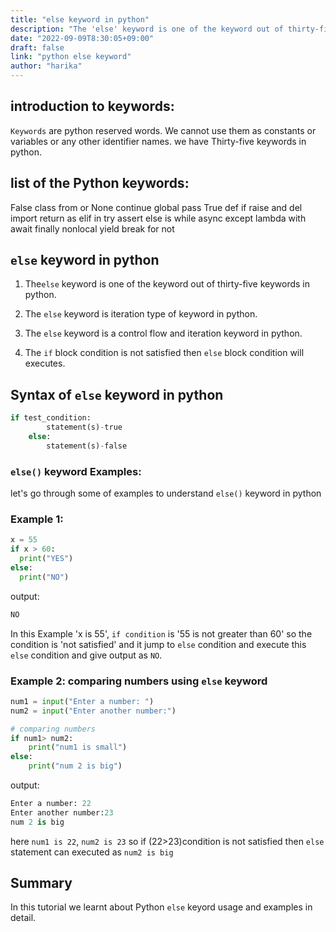 ```yaml
---
title: "else keyword in python"
description: "The 'else' keyword is one of the keyword out of thirty-five keywords in python"
date: "2022-09-09T8:30:05+09:00"
draft: false
link: "python else keyword"
author: "harika"
---
```


## introduction to keywords:

`Keywords` are python reserved words.
We cannot use them as constants or variables or any other identifier names.
we have Thirty-five keywords in python.

## list of the Python keywords:

False               class               from                or
None                continue            global              pass
True                def                 if                  raise
and                 del                 import              return
as                  elif                in                  try
assert              else                is                  while
async               except              lambda              with
await               finally             nonlocal            yield
break               for                 not  

## `else` keyword in python

1. The`else` keyword is one of the keyword out of thirty-five keywords in python.

2. The `else` keyword is iteration type of keyword in python.

3. The `else` keyword is a control flow and iteration keyword in python.

4. The `if` block condition is not satisfied then `else` block condition will executes.

## Syntax of `else` keyword in python

```python
if test_condition:
	    statement(s)-true
    else:
	    statement(s)-false
```

### `else()` keyword Examples:

let's go through some of examples to understand `else()` keyword in python

### Example 1:
```python
x = 55
if x > 60:
  print("YES")
else:
  print("NO") 
```
output:

```python
NO
```
In this Example 'x is 55',
`if condition` is '55 is not greater than 60' so the condition is 'not satisfied' and it jump to `else` condition and execute this `else` condition and give output as `NO`.


### Example 2: comparing numbers using `else` keyword

```python
num1 = input("Enter a number: ")
num2 = input("Enter another number:")

# comparing numbers 
if num1> num2:
    print("num1 is small")
else:
    print("num 2 is big")
```
output:

```python
Enter a number: 22
Enter another number:23
num 2 is big
```
here `num1 is 22`, `num2 is 23` so if (22>23)condition is not satisfied then `else` statement can executed as `num2 is big`


## Summary
In this tutorial we learnt about Python `else` keyord usage and examples in detail.




